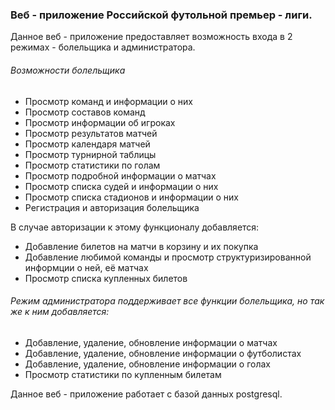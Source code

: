 <h3>Веб - приложение Российской футольной премьер - лиги.</h3>

Данное веб - приложение предоставляет возможность входа в 2 режимах - 
болельщика и администратора.
<h6> Возможности болельщика</h6>
<ul>
<li>
Просмотр команд и информации о них
</li>
<li>
Просмотр составов команд</li>
<li>
Просмотр информации об игроках</li>
<li>
Просмотр результатов матчей</li>
<li>
Просмотр календаря матчей</li>
<li>Просмотр турнирной таблицы</li>
<li>Просмотр статистики по голам</li>


<li>
Просмотр подробной информации о матчах</li>
<li>
Просмотр списка судей и информации о них
</li>
<li>
Просмотр списка стадионов и информации о них</li>
<li>Регистрация и авторизация болельщика</li>

</ul>

В случае авторизации к этому функционалу добавляется: 

<ul>
<li>
Добавление билетов на матчи в корзину и их покупка
</li>
<li>
Добавление любимой команды и просмотр структуризированной информции о ней, её матчах</li>
<li>
Просмотр списка купленных билетов</li>
</ul>


<h6>Режим администратора поддерживает все функции болельщика, но так же к ним добавляется:</h6>

<ul>
<li>
Добавление, удаление, обновление информации о матчах
</li>
<li>
Добавление, удаление, обновление информации о футболистах
</li>
<li>
Добавление, удаление, обновление информации о голах
</li>
<li>
Просмотр статистики по купленным билетам</li>
</ul>

Данное веб - приложение работает с базой данных postgresql. 